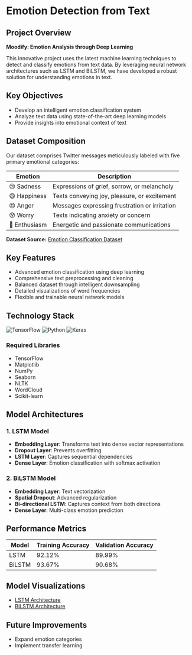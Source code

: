# Emotion Detection from Text

## Project Overview

**Moodify: Emotion Analysis through Deep Learning**

This innovative project uses the latest machine learning techniques to detect and classify emotions from text data. By leveraging neural network architectures such as LSTM and BiLSTM, we have developed a robust solution for understanding emotions in text.

## Key Objectives

- Develop an intelligent emotion classification system
- Analyze text data using state-of-the-art deep learning models
- Provide insights into emotional context of text

## Dataset Composition

Our dataset comprises Twitter messages meticulously labeled with five primary emotional categories:

| Emotion | Description |
|---------|-------------|
| 😢 Sadness | Expressions of grief, sorrow, or melancholy |
| 😄 Happiness | Texts conveying joy, pleasure, or excitement |
| 😠 Anger | Messages expressing frustration or irritation |
| 😰 Worry | Texts indicating anxiety or concern |
| 🎉 Enthusiasm | Energetic and passionate communications |

**Dataset Source:** [Emotion Classification Dataset](https://github.com/Moodify-Project/Machine-Learning/tree/main/Dataset)

## Key Features

- Advanced emotion classification using deep learning
- Comprehensive text preprocessing and cleaning
- Balanced dataset through intelligent downsampling
- Detailed visualizations of word frequencies
- Flexible and trainable neural network models

## Technology Stack

![TensorFlow](https://img.shields.io/badge/TensorFlow-FF6F00?style=for-the-badge&logo=tensorflow&logoColor=white)
![Python](https://img.shields.io/badge/Python-3776AB?style=for-the-badge&logo=python&logoColor=white)
![Keras](https://img.shields.io/badge/Keras-D00000?style=for-the-badge&logo=keras&logoColor=white)

### Required Libraries

- TensorFlow
- Matplotlib
- NumPy
- Seaborn
- NLTK
- WordCloud
- Scikit-learn

## Model Architectures

### 1. LSTM Model
- **Embedding Layer**: Transforms text into dense vector representations
- **Dropout Layer**: Prevents overfitting
- **LSTM Layer**: Captures sequential dependencies
- **Dense Layer**: Emotion classification with softmax activation

### 2. BiLSTM Model
- **Embedding Layer**: Text vectorization
- **Spatial Dropout**: Advanced regularization
- **Bi-directional LSTM**: Captures context from both directions
- **Dense Layer**: Multi-class emotion prediction

## Performance Metrics

| Model | Training Accuracy | Validation Accuracy |
|-------|------------------|---------------------|
| LSTM | 92.12% | 89.99% |
| BiLSTM | 93.67% | 90.68% |

## Model Visualizations

- [LSTM Architecture](https://github.com/Moodify-Project/Machine-Learning/blob/main/Media/LSTM.png)
- [BiLSTM Architecture](https://github.com/Moodify-Project/Machine-Learning/blob/main/Media/BiLSTM.png)

## Future Improvements

- Expand emotion categories
- Implement transfer learning
